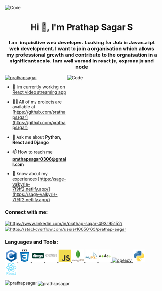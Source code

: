 
<img src="https://thumbs.dreamstime.com/b/coding-abstract-background-matrix-binary-code-your-business-project-background-programming-background-vector-coding-154933763.jpg" alt="Code" width="1000" height="300">

<h1 align="center">Hi 👋, I'm Prathap Sagar S</h1>
<h3 align="center">I am inquisitive web developer. Looking for Job in Javascript web development. I want to join a organisation which allows my professional growth and contribute to the orgnaisation in a significant scale. I am well versed in react js, express js and node</h3>

<img align="right" src="https://cdn4.iconfinder.com/data/icons/computer-programming-3/100/Computer_programming_010_15-512.png" alt="Code" width="300" height="400">


<p align="left"> <a href="https://github.com/ryo-ma/github-profile-trophy"><img src="https://github-profile-trophy.vercel.app/?username=prathapsagar" alt="prathapsagar" /></a> </p>

- 🔭 I’m currently working on [React video streaming app](https://github.com/prathapsagar/react_video_streaming_app)

- 👨‍💻 All of my projects are available at [https://github.com/prathapsagar](https://github.com/prathapsagar)

- 💬 Ask me about **Python, React and Django**

- 📫 How to reach me **prathapsagar0306@gmail.com**

- 📄 Know about my experiences [https://sage-valkyrie-7f9ff2.netlify.app/](https://sage-valkyrie-7f9ff2.netlify.app/)

<h3 align="left">Connect with me:</h3>
<p align="left">
<a href="https://linkedin.com/in/https://www.linkedin.com/in/prathap-sagar-493a95152/" target="blank"><img align="center" src="https://raw.githubusercontent.com/rahuldkjain/github-profile-readme-generator/master/src/images/icons/Social/linked-in-alt.svg" alt="https://www.linkedin.com/in/prathap-sagar-493a95152/" height="30" width="40" /></a>
<a href="https://stackoverflow.com/users/https://stackoverflow.com/users/10658163/prathap-sagar" target="blank"><img align="center" src="https://raw.githubusercontent.com/rahuldkjain/github-profile-readme-generator/master/src/images/icons/Social/stack-overflow.svg" alt="https://stackoverflow.com/users/10658163/prathap-sagar" height="30" width="40" /></a>
</p>

<h3 align="left">Languages and Tools:</h3>
<p align="left"> <a href="https://www.cprogramming.com/" target="_blank" rel="noreferrer"> <img src="https://raw.githubusercontent.com/devicons/devicon/master/icons/c/c-original.svg" alt="c" width="40" height="40"/> </a> <a href="https://www.w3schools.com/css/" target="_blank" rel="noreferrer"> <img src="https://raw.githubusercontent.com/devicons/devicon/master/icons/css3/css3-original-wordmark.svg" alt="css3" width="40" height="40"/> </a> <a href="https://www.djangoproject.com/" target="_blank" rel="noreferrer"> <img src="https://raw.githubusercontent.com/devicons/devicon/master/icons/django/django-original.svg" alt="django" width="40" height="40"/> </a> <a href="https://expressjs.com" target="_blank" rel="noreferrer"> <img src="https://raw.githubusercontent.com/devicons/devicon/master/icons/express/express-original-wordmark.svg" alt="express" width="40" height="40"/> </a> <a href="https://developer.mozilla.org/en-US/docs/Web/JavaScript" target="_blank" rel="noreferrer"> <img src="https://raw.githubusercontent.com/devicons/devicon/master/icons/javascript/javascript-original.svg" alt="javascript" width="40" height="40"/> </a> <a href="https://www.mongodb.com/" target="_blank" rel="noreferrer"> <img src="https://raw.githubusercontent.com/devicons/devicon/master/icons/mongodb/mongodb-original-wordmark.svg" alt="mongodb" width="40" height="40"/> </a> <a href="https://www.mysql.com/" target="_blank" rel="noreferrer"> <img src="https://raw.githubusercontent.com/devicons/devicon/master/icons/mysql/mysql-original-wordmark.svg" alt="mysql" width="40" height="40"/> </a> <a href="https://nodejs.org" target="_blank" rel="noreferrer"> <img src="https://raw.githubusercontent.com/devicons/devicon/master/icons/nodejs/nodejs-original-wordmark.svg" alt="nodejs" width="40" height="40"/> </a> <a href="https://opencv.org/" target="_blank" rel="noreferrer"> <img src="https://www.vectorlogo.zone/logos/opencv/opencv-icon.svg" alt="opencv" width="40" height="40"/> </a> <a href="https://www.python.org" target="_blank" rel="noreferrer"> <img src="https://raw.githubusercontent.com/devicons/devicon/master/icons/python/python-original.svg" alt="python" width="40" height="40"/> </a> <a href="https://reactjs.org/" target="_blank" rel="noreferrer"> <img src="https://raw.githubusercontent.com/devicons/devicon/master/icons/react/react-original-wordmark.svg" alt="react" width="40" height="40"/> </a> </p>

<p><img align="left" src="https://github-readme-stats.vercel.app/api/top-langs?username=prathapsagar&show_icons=true&locale=en&layout=compact" alt="prathapsagar" /></p>

<p>&nbsp;<img align="center" src="https://github-readme-stats.vercel.app/api?username=prathapsagar&show_icons=true&locale=en" alt="prathapsagar" /></p>
